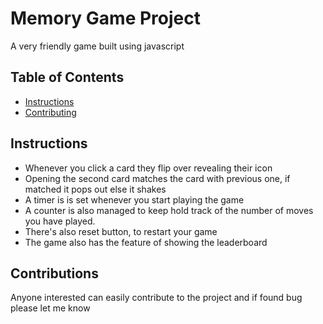# Memory Game Project
A very friendly game built using javascript
## Table of Contents

* [Instructions](#instructions)
* [Contributing](#contributing)

## Instructions
* Whenever you click a card they flip over revealing their icon
* Opening the second card matches the card with previous one, if matched it pops out else it shakes
* A timer is is set whenever you start playing the game
* A counter is also managed to keep hold track of the number of moves you have played.
* There's also reset button, to restart your game
* The game also has the feature of showing the leaderboard

## Contributions
Anyone interested can easily contribute to the project and if found bug please let me know